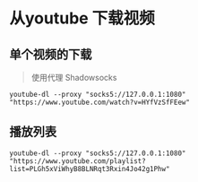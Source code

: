 

# 从youtube 下载视频

## 单个视频的下载
> 使用代理 Shadowsocks 
```
youtube-dl --proxy "socks5://127.0.0.1:1080" "https://www.youtube.com/watch?v=HYfVzSfFEew"
```


## 播放列表
```
youtube-dl --proxy "socks5://127.0.0.1:1080" "https://www.youtube.com/playlist?list=PLGh5xViWhyB8BLNRqt3Rxin4Jo42g1Phw"
```

